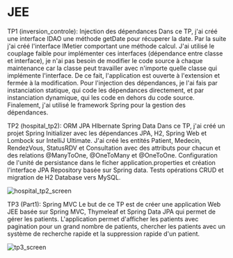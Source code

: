 # JEE
TP1 (inversion_controle): Injection des dépendances
Dans ce TP, j'ai créé une interface IDAO une méthode getDate pour récuperer la date. Par la suite j'ai créé l'interface IMetier comportant une méthode calcul. J'ai utilisé le couplage faible pour implémenter ces interfaces (dépendance entre classe et interface), je n'ai pas besoin de modifier le code source à chaque maintenance car la classe peut travailler avec n'importe quelle classe qui implémente l'interface. De ce fait, l'application est ouverte à l'extension et fermée à la modification. Pour l'injection des dépendances, je l'ai fais par instanciation statique, qui code les dépendances directement, et par instanciation dynamique, qui les code en dehors du code source. Finalement, j'ai utilisé le framework Spring pour la gestion des dépendances.

TP2 (hospital_tp2): ORM JPA HIbernate Spring Data
Dans ce TP, j'ai créé un projet Spring Initializer avec les dépendances JPA, H2, Spring Web et Lombock sur IntelliJ Ultimate. J'ai créé les entités Patient, Medecin, RendezVous, StatusRDV et Consultation avec des attributs pour chacun et des relations @ManyToOne, @OneToMany et @OneToOne. Configuration de l'unité de persistance dans le ficher application.properties et création l'interface JPA Repository basée sur Spring data.
Tests opérations CRUD et migration de H2 Database vers MySQL.

![hospital_tp2_screen](https://github.com/Amyine42/JEE/assets/132317090/1e8023c6-5b0c-4dd9-9d20-655268956ff5)

TP3 (Part1): Spring MVC
Le but de ce TP est de créer une application Web JEE basée sur Spring MVC, Thymeleaf et Spring Data JPA qui permet de gérer les patients. L'application permet d'afficher les patients avec pagination pour un grand nombre de patients, chercher les patients avec un système de recherche rapide et la suppression rapide d'un patient.

![tp3_screen](https://github.com/Amyine42/JEE/assets/132317090/70dd74a8-83ce-42b6-988b-199ea98743ed)
